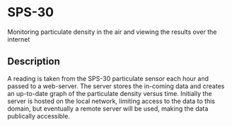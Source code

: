 # SPS-30
Monitoring particulate density in the air and viewing the results over the internet

## Description
A reading is taken from the SPS-30 particulate sensor each hour and passed to a web-server. The server stores the in-coming data and creates an up-to-date graph of the particulate density versus time. Initially the server is hosted on the local network, limiting access to the data to this domain, but eventually a remote server will be used, making the data publically accessible.